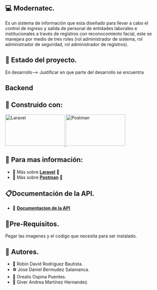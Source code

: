 ## :computer: Modernatec. 
Es un sistema de información que esta diseñado para llevar a cabo el control de ingreso y salida de personal de entidades laborales e institucionales a través de registros con reconocomiento facial, este se manejara por medio de tres roles (rol administrador de sistema, rol administrador de seguridad, rol administrador de registros).


## :rocket: Estado del proyecto.
En desarrollo-->
Justificar en que parte del desarrollo se encuentra


## Backend

## :construction_worker: Construido con:
<a href="https://cynoteck.com/es/blog-post/installing-laravel-8-on-windows-10-xampp/" target="_blank"> <img src="https://blog.aulaformativa.com/wp-content/uploads/2018/02/laravel_2.jpg" alt="Laravel" width="190" height="100"/> </a>
<a href="https://programmerclick.com/article/1594856922/" target="_blank"> <img src="https://www.sngular.com/wp-content/uploads/2021/12/postman-logo-vert-2018.jpg " alt="Postman" width="190" height="100"/> </a>

## :pushpin: Para mas información:
* :hammer: Más sobre **[Laravel](https://cynoteck.com/es/blog-post/installing-laravel-8-on-windows-10-xampp/)** :round_pushpin:
* :hammer: Más sobre **[Postman](https://programmerclick.com/article/1594856922/)** :round_pushpin:

## :clipboard:Documentación de la API.
* :card_index: **[Documentacion de la API](https://documenter.getpostman.com/view/17244908/UVktoso5)**


## :scroll:Pre-Requisitos.
Pegar las imagenes y el codigo que necesita para ser instalado.



## :memo: Autores. 
* :crown: Robin David Rodríguez Bautista.
* :soccer: Jose Daniel Bermudez Salamanca.
* :ribbon: Orealis Ospina Puentes.
* :ribbon: Giver Andrea Martinez Hernandez.

